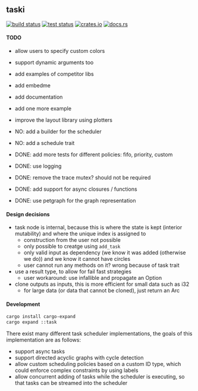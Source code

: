 ## taski

[<img alt="build status" src="https://img.shields.io/github/actions/workflow/status/romnn/taski/build.yml?branch=main&label=build">](https://github.com/romnn/taski/actions/workflows/build.yml)
[<img alt="test status" src="https://img.shields.io/github/actions/workflow/status/romnn/taski/test.yml?branch=main&label=test">](https://github.com/romnn/taski/actions/workflows/test.yml)
[<img alt="crates.io" src="https://img.shields.io/crates/v/taski">](https://crates.io/crates/taski)
[<img alt="docs.rs" src="https://img.shields.io/docsrs/taski/latest?label=docs.rs">](https://docs.rs/taski)

#### TODO

- allow users to specify custom colors
- support dynamic arguments too
- add examples of competitor libs
- add embedme
- add documentation
- add one more example
- improve the layout library using plotters
- NO: add a builder for the scheduler
- NO: add a schedule trait

- DONE: add more tests for different policies: fifo, priority, custom
- DONE: use logging
- DONE: remove the trace mutex? should not be required
- DONE: add support for async closures / functions
- DONE: use petgraph for the graph representation

#### Design decisions

- task node is internal, because this is where the state is kept (interior mutability) and where the unique index is assigned to
  - construction from the user not possible
  - only possible to creatge using `add_task`
  - only valid input as dependency (we know it was added (otherwise we do)) and we know it cannot have circles
  - user cannot run any methods on it? wrong because of task trait
- use a result type, to allow for fail fast strategies
  - user workaround: use infallible and propagate an Option<O>
- clone outputs as inputs, this is more efficient for small data such as i32
  - for large data (or data that cannot be cloned), just return an Arc<O>

#### Development

```bash
cargo install cargo-expand
cargo expand ::task
```

There exist many different task scheduler implementations, the goals of this implementation are as follows:

- support async tasks
- support directed acyclic graphs with cycle detection
- allow custom scheduling policies based on a custom ID type, which could enforce complex constraints by using labels
- allow concurrent adding of tasks while the scheduler is executing, so that tasks can be streamed into the scheduler
